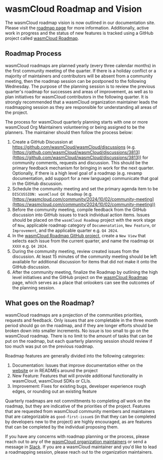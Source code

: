 # wasmCloud Roadmap and Vision

The wasmCloud roadmap vision is now outlined in our documentation site. Please visit the [roadmap page](https://wasmcloud.com/docs/roadmap) for more information. Additionally, active work in progress and the status of new features is tracked using a GitHub project called [wasmCloud Roadmap](https://github.com/orgs/wasmCloud/projects/7/views/3).

## Roadmap Process

wasmCloud roadmaps are planned yearly (every three calendar months) in the first community meeting of the quarter. If there is a holiday conflict or a majority of maintainers and contributors will be absent from a community meeting, then the roadmap session can be postponed to the following Wednesday. The purpose of the planning session is to review the previous quarter's roadmap for successes and areas of improvement, as well as to plan initiatives for wasmCloud contributors in the following quarter. It is strongly recommended that a wasmCloud organization maintainer leads the roadmapping session as they are responsible for understanding all areas of the project.

The process for wasmCloud quarterly planning starts with one or more wasmCloud Org Maintainers volunteering or being assigned to be the planners. The maintainer should then follow the process below:
1. Create a GitHub Discussion at https://github.com/wasmCloud/wasmCloud/discussions (e.g. [https://github.com/wasmCloud/wasmCloud/discussions/3813](https://github.com/wasmCloud/wasmCloud/discussions/3813)) for community comments, requests and discussion. This should be the primary feedback mechanism for bringing in work for the next quarter. Optionally, if there is a high level goal of a roadmap (e.g. revamp documentation, add support for a new language) communicate that goal in the GitHub discussion.
1. Schedule the community meeting and set the primary agenda item to be `DISCUSSION: wasmCloud QX Roadmap` (e.g. [https://wasmcloud.com/community/2024/10/02/community-meeting](https://wasmcloud.com/community/2024/10/02/community-meeting))
1. Before the community meeting, compile feedback from the GitHub discussion into GitHub issues to track individual action items. Issues should be placed on the `wasmCloud Roadmap` project with the work stage of `Now`, applicable roadmap category of `Documenatation`, `New Feature`, or `Improvement`, and the applicable quarter e.g. `Q4 2024`.
1. In the [wasmCloud Roadmap GitHub project](https://github.com/orgs/wasmCloud/projects/7), create a `New View` that selects each issue from the current quarter, and name the roadmap `QX XXXX` e.g. `Q4 2024`.
1. During the community meeting, review created issues from the discussion. At least 15 minutes of the community meeting should be left available for additional discussion for items that did not make it onto the GitHub discussion.
1. After the community meeting, finalize the Roadmap by outlining the high level initiatives and the GitHub project on the [wasmCloud Roadmap](https://wasmcloud.com/docs/roadmap/) page, which serves as a place that onlookers can see the outcomes of the planning session.

## What goes on the Roadmap?

wasmCloud roadmaps are a projection of the communities priorities, requests and feedback. Only issues that are completable in the three month period should go on the roadmap, and if they are longer efforts should be broken down into smaller increments. No issue is too small to go on the wasmCloud roadmap. There is no limit to the amount of tasks that can be put on the roadmap, but each quarterly planning session should review if too much was put on the previous roadmap.

Roadmap features are generally divided into the following categories:
1. Documentation: Issues that improve documentation either on the [website](https://wasmcloud.com) or in READMEs around the project
1. New Feature: Features that will provide additional functionality in wasmCloud, wasmCloud SDKs or CLIs.
1. Improvement: Fixes for existing bugs, developer experience rough edges, or rounding out an existing feature

Quarterly roadmaps are not committments to completing _all_ work on the roadmap, but they are indicative of the priorities of the project. Features that are requested from wasmCloud community members and maintainers that are categorizable as `good-first-issue`s (in that they can be completed by developers new to the project) are highly encouraged, as are features that can be completed by the individual proposing them.

If you have any concerns with roadmap planning or the process, please reach out to any of the [wasmCloud organization maintainers](https://github.com/wasmCloud/wasmCloud/blob/main/MAINTAINERS.md?plain=1#L7) or send a message in [Slack](https://slack.wasmcloud.com). If you are a wasmCloud maintainer and you'd like to lead a roadmapping session, please reach out to the organization maintainers.
